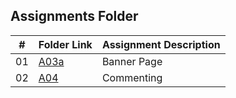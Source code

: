 ##  Assignments Folder

|   #   | Folder Link | Assignment Description |
| :---: | ----------- | ---------------------- |
|   01  |[A03a](https://github.com/A-SH4W/3013-Algorithms-Shaw/tree/main/Assignments/Banner%20Page)             |    Banner Page                 |
|   02  |[A04](https://github.com/A-SH4W/3013-Algorithms-Shaw/blob/main/Assignments/A04/main.cpp)             |    Commenting                |
